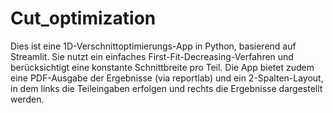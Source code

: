 # Cut_optimization

Dies ist eine 1D-Verschnittoptimierungs-App in Python, basierend auf Streamlit.
Sie nutzt ein einfaches First-Fit-Decreasing-Verfahren und berücksichtigt eine konstante Schnittbreite pro Teil.
Die App bietet zudem eine PDF-Ausgabe der Ergebnisse (via reportlab) und ein 2-Spalten-Layout, in dem links die Teileingaben erfolgen und rechts die Ergebnisse dargestellt werden.

